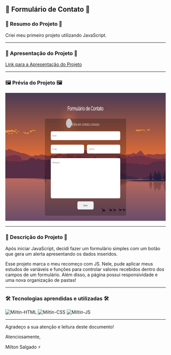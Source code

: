 ## 📝 Formulário de Contato 📝

### 📄 Resumo do Projeto 📄

Criei meu primeiro projeto utilizando JavaScript.

<hr>

### 🚀 Apresentação do Projeto 🚀

<a target="_blank" href="https://www.linkedin.com/posts/milton-salgado-0630a1215_html-css-dev-activity-6943735906465943552-_VAx?utm_source=linkedin_share&utm_medium=member_desktop_web">Link para a Apresentação do Projeto<a>

<hr>

### 🖼️ Prévia do Projeto 🖼️

<div align="center">
  <img height="400em" src="images/demo/simple_contact_form_index.jpg">
</div>

<hr>

### 📖 Descrição do Projeto 📖

Após iniciar JavaScript, decidi fazer um formulário simples com um botão que gera um alerta apresentando os dados inseridos.

Esse projeto marca o meu recomeço com JS. Nele, pude aplicar meus estudos de variáveis e funções para controlar valores recebidos dentro dos campos de um formulário. Além disso, a página possui responsividade e uma nova organização de pastas!

<hr>

### 🛠️ Tecnologias aprendidas e utilizadas 🛠️

<div style="display: inline_block">
  <img align="center" alt="Miltin-HTML" height="30" width="40" src="https://cdn.jsdelivr.net/gh/devicons/devicon/icons/html5/html5-plain.svg">
  <img align="center" alt="Miltin-CSS" height="30" width="40" src="https://cdn.jsdelivr.net/gh/devicons/devicon/icons/css3/css3-plain.svg">
  <img align="center" alt="Miltin-JS" height="30" width="40" src="https://cdn.jsdelivr.net/gh/devicons/devicon/icons/javascript/javascript-plain.svg">
</div>

<hr>

Agradeço a sua atenção e leitura deste documento!

Atenciosamente, 

Milton Salgado ⚡